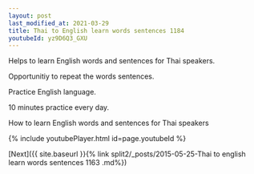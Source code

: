 ```yaml
---
layout: post
last_modified_at: 2021-03-29
title: Thai to English learn words sentences 1184 
youtubeId: yz9D6Q3_GXU
---
```

 
 
Helps to learn English words and sentences for Thai speakers.

Opportunitiy to repeat the words sentences. 

Practice English language. 
 
10 minutes practice every day. 
 
How to learn English words and sentences for Thai speakers 
 
{% include youtubePlayer.html id=page.youtubeId %}
 
 
[Next]({{ site.baseurl }}{% link  split2/_posts/2015-05-25-Thai to english learn words sentences 1163 .md%})
 
